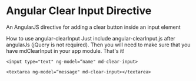 
# Angular Clear Input Directive

An AngularJS directive for adding a clear button inside an input element

How to use angular-clearInput
Just include angular-clearInput.js after angularJs (jQuery is not required). 
Then you will need to make sure that you have mdClearInput in your app module. That's it!

```
<input type="text" ng-model=“name" md-clear-input>
```

```
<textarea ng-model=“message" md-clear-input></textarea>
```
